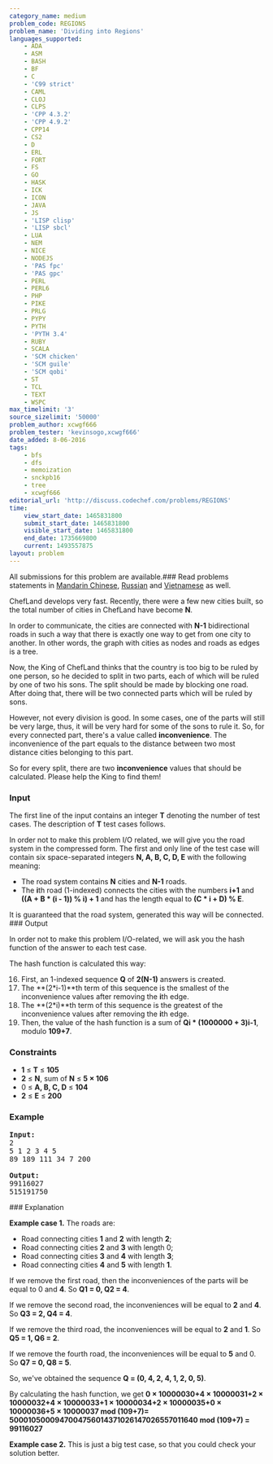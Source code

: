 ```yaml
---
category_name: medium
problem_code: REGIONS
problem_name: 'Dividing into Regions'
languages_supported:
    - ADA
    - ASM
    - BASH
    - BF
    - C
    - 'C99 strict'
    - CAML
    - CLOJ
    - CLPS
    - 'CPP 4.3.2'
    - 'CPP 4.9.2'
    - CPP14
    - CS2
    - D
    - ERL
    - FORT
    - FS
    - GO
    - HASK
    - ICK
    - ICON
    - JAVA
    - JS
    - 'LISP clisp'
    - 'LISP sbcl'
    - LUA
    - NEM
    - NICE
    - NODEJS
    - 'PAS fpc'
    - 'PAS gpc'
    - PERL
    - PERL6
    - PHP
    - PIKE
    - PRLG
    - PYPY
    - PYTH
    - 'PYTH 3.4'
    - RUBY
    - SCALA
    - 'SCM chicken'
    - 'SCM guile'
    - 'SCM qobi'
    - ST
    - TCL
    - TEXT
    - WSPC
max_timelimit: '3'
source_sizelimit: '50000'
problem_author: xcwgf666
problem_tester: 'kevinsogo,xcwgf666'
date_added: 8-06-2016
tags:
    - bfs
    - dfs
    - memoization
    - snckpb16
    - tree
    - xcwgf666
editorial_url: 'http://discuss.codechef.com/problems/REGIONS'
time:
    view_start_date: 1465831800
    submit_start_date: 1465831800
    visible_start_date: 1465831800
    end_date: 1735669800
    current: 1493557875
layout: problem
---
```

All submissions for this problem are available.###  Read problems statements in [Mandarin Chinese](http://www.codechef.com/download/translated/SNCKPB16/mandarin/REGIONS.pdf), [Russian](http://www.codechef.com/download/translated/SNCKPB16/russian/REGIONS.pdf) and [Vietnamese](http://www.codechef.com/download/translated/SNCKPB16/vietnamese/REGIONS.pdf) as well.

ChefLand develops very fast. Recently, there were a few new cities built, so the total number of cities in ChefLand have become **N**.

In order to communicate, the cities are connected with **N-1** bidirectional roads in such a way that there is exactly one way to get from one city to another. In other words, the graph with cities as nodes and roads as edges is a tree.

Now, the King of ChefLand thinks that the country is too big to be ruled by one person, so he decided to split in two parts, each of which will be ruled by one of two his sons. The split should be made by blocking one road. After doing that, there will be two connected parts which will be ruled by sons.

However, not every division is good. In some cases, one of the parts will still be very large, thus, it will be very hard for some of the sons to rule it. So, for every connected part, there's a value called **inconvenience**. The inconvenience of the part equals to the distance between two most distance cities belonging to this part.

So for every split, there are two **inconvenience** values that should be calculated. Please help the King to find them!

### Input

The first line of the input contains an integer **T** denoting the number of test cases. The description of **T** test cases follows.

In order not to make this problem I/O related, we will give you the road system in the compressed form. The first and only line of the test case will contain six space-separated integers **N, A, B, C, D, E** with the following meaning:

- The road system contains **N** cities and **N-1** roads.
- The **i**th road (1-indexed) connects the cities with the numbers **i+1** and **((A + B \* (i - 1)) % i) + 1** and has the length equal to **(C \* i + D) % E**.

It is guaranteed that the road system, generated this way will be connected. ### Output

In order not to make this problem I/O-related, we will ask you the hash function of the answer to each test case.

The hash function is calculated this way:

16. First, an 1-indexed sequence **Q** of **2(N-1)** answers is created.
17. The **(2\*i-1)**th term of this sequence is the smallest of the inconvenience values after removing the **i**th edge.
18. The **(2\*i)**th term of this sequence is the greatest of the inconvenience values after removing the **i**th edge.
19. Then, the value of the hash function is a sum of **Qi \* (1000000 + 3)i-1**, modulo **109+7**.
### Constraints

- **1** ≤ **T** ≤ **105**
- **2** ≤ **N**, sum of **N** ≤ **5 × 106**
- 0 ≤ **A, B, C, D** ≤ **104**
- **2** ≤ **E** ≤ **200**

### Example

<pre><b>Input:</b>
<tt>2
5 1 2 3 4 5
89 189 111 34 7 200</tt>

<b>Output:</b>
<tt>99116027
515191750</tt>
</pre>### Explanation

**Example case 1.** The roads are:

- Road connecting cities **1** and **2** with length **2**;
- Road connecting cities **2** and **3** with length 0;
- Road connecting cities **3** and **4** with length **3**;
- Road connecting cities **4** and **5** with length **1**.

If we remove the first road, then the inconveniences of the parts will be equal to 0 and **4**. So **Q1 = 0, Q2 = 4**.

If we remove the second road, the inconveniences will be equal to **2** and **4**. So **Q3 = 2, Q4 = 4**.

If we remove the third road, the inconveniences will be equal to **2** and **1**. So **Q5 = 1, Q6 = 2**.

If we remove the fourth road, the inconveniences will be equal to **5** and 0. So **Q7 = 0, Q8 = 5**.

So, we've obtained the sequence **Q = (0, 4, 2, 4, 1, 2, 0, 5)**.

By calculating the hash function, we get **0 × 10000030+4 × 10000031+2 × 10000032+4 × 10000033+1 × 10000034+2 × 10000035+0 × 10000036+5 × 10000037 mod (109+7)= 5000105000947004756014371026147026557011640 mod (109+7) = 99116027**

**Example case 2.** This is just a big test case, so that you could check your solution better.
